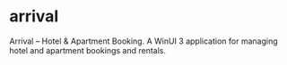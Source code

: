 # arrival
 Arrival – Hotel & Apartment Booking. A WinUI 3 application for managing hotel and apartment bookings and rentals.

